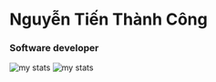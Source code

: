 # Nguyễn Tiến Thành Công
### Software developer
<img alt="my stats" src= "https://github-readme-stats.vercel.app/api?username=thanhcongdzai&show_icons=true" />
<img alt="my stats" src= "https://github-readme-stats.vercel.app/api/top-langs/?username=thanhcongdzai&layout=compact" />
